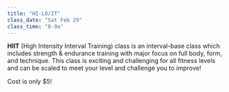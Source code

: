 ```yaml
---
title: "HI-LO/IT"
class_date: "Sat Feb 29"
class_time: "8-9a"
---
```

**HIIT** (High Intensity Interval Training) class is an interval-base class which includes strength & endurance training with major focus on full body, form, and technique. This class is exciting and challenging for all fitness levels and can be scaled to meet your level and challenge you to improve!

Cost is only $5!